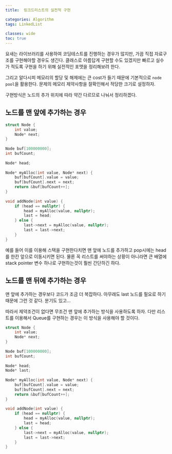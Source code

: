 ```yaml
---
title:  링크드리스트의 실전적 구현

categories: Algorithm 
tags: LinkedList
 
classes: wide
toc: true
---
```


  
요새는 라이브러리를 사용하여 코딩테스트를 진행하는 경우가 많지만, 가끔 직접 자료구조를 구현해야할 경우도 생긴다. 클래스로 아름답게 구현할 수도 있겠지만 빠르고 실수가 적도록 구현을 하기 위해 실전적인 포맷을 정리해보려 한다.  
  
그리고 알다시피 메모리의 할당 및 해제에는 큰 cost가 들기 때문에 기본적으로 `node pool`을 활용한다. 문제의 메모리 제약사항을 잘확인해서 적당한 크기로 설정하자.  
  
구현방식은 노드의 추가 위치에 따라 약간 다르므로 나눠서 정리하겠다.  
  
  
## 노드를 맨 앞에 추가하는 경우  
  
```cpp  
struct Node {  
	int value;  
	Node* next;  
}  
  
Node buf[100000000];  
int bufCount;  
  
Node* head;  
  
Node* myAlloc(int value, Node* next) {  
	buf[bufCount].value = value;  
	buf[bufCount].next = next;  
	return &buf[bufCount++];  
}  
  
void addNode(int value) {  
	if (head == nullptr) {  
		head = myAlloc(value, nullptr);  
		last = head;  
	} else {  
		last->next = myAlloc(value, nullptr);  
		last = last->next;  
	}  
}  
```  
  
예를 들어 이를 이용해 스택을 구현한다치면 맨 앞에 노드를 추가하고 pop시에는 head를 한칸 앞으로 이동시키면 된다. 물론 꼭 리스트를 써야하는 상황이 아니라면 큰 배열에 stack pointer 변수 하나로 구현하는것이 훨씬 간단하긴 하다.  
  
  
## 노드를 맨 뒤에 추가하는 경우  
맨 앞에 추가하는 경우보다 코드가 조금 더 복잡하다. 아무래도 last 노드를 필요로 하기 때문에 그런 것 같다. 분기도 있고...  
  
따라서 제약조건이 없다면 무조건 맨 앞에 추가하는 방식을 사용하도록 하자. 다만 리스트를 이용해서 Queue를 구현하는 경우는 이 방식을 사용해야 할 것이다.  
  
```cpp  
struct Node {  
	int value;  
	Node* next;  
}  
  
Node buf[100000000];  
int bufCount;  
  
Node* head;  
Node* last;  
  
Node* myAlloc(int value, Node* next) {  
	buf[bufCount].value = value;  
	buf[bufCount].next = next;  
	return &buf[bufCount++];  
}  
  
void addNode(int value) {  
	if (head == nullptr) {  
		head = myAlloc(value, nullptr);  
		last = head;  
	} else {  
		last->next = myAlloc(value, nullptr);  
		last = last->next;  
	}  
}  
```  
